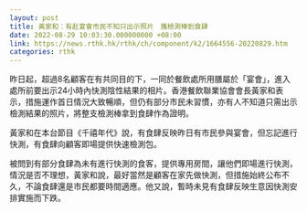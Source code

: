 ```yaml
---
layout: post
title: 黃家和：有赴宴會市民不知只出示照片　攜檢測棒到食肆
date: 2022-08-29 10:03:30.000000000 +08:00
link: https://news.rthk.hk/rthk/ch/component/k2/1664556-20220829.htm
categories: rthk
---
```


昨日起，超過8名顧客在有共同目的下，一同於餐飲處所用膳屬於「宴會」，進入處所前要出示24小時內快測陰性結果的相片。香港餐飲聯業協會會長黃家和表示，措施運作首日情況大致暢順，但仍有部分市民未習慣，亦有人不知道只需出示檢測結果的照片，將整支檢測棒拿到食肆作為證明。

黃家和在本台節目《千禧年代》說，有食肆反映昨日有市民參與宴會，但忘記進行快測，有食肆向顧客即場提供快速檢測包。

被問到有部分食肆為未有進行快測的食客，提供專用房間，讓他們即場進行快測，情況是否不理想，黃家和說，最好當然是顧客在家先做快測，但措施始終公布不久，不論食肆還是市民都要時間適應。他又說，暫時未見有食肆反映生意因快測安排實施而下跌。
